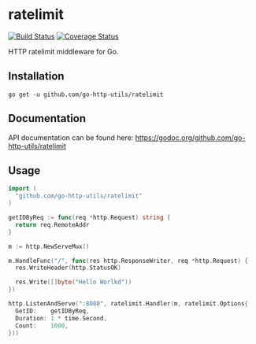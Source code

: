 # ratelimit
[![Build Status](https://travis-ci.org/go-http-utils/ratelimit.svg?branch=master)](https://travis-ci.org/go-http-utils/ratelimit)
[![Coverage Status](https://coveralls.io/repos/github/go-http-utils/ratelimit/badge.svg?branch=master)](https://coveralls.io/github/go-http-utils/ratelimit?branch=master)

HTTP ratelimit middleware for Go.

## Installation

```
go get -u github.com/go-http-utils/ratelimit
```

## Documentation

API documentation can be found here: https://godoc.org/github.com/go-http-utils/ratelimit

## Usage

```go
import (
  "github.com/go-http-utils/ratelimit"
)
```

```go
getIDByReq := func(req *http.Request) string {
  return req.RemoteAddr
}

m := http.NewServeMux()

m.HandleFunc("/", func(res http.ResponseWriter, req *http.Request) {
  res.WriteHeader(http.StatusOK)

  res.Write([]byte("Hello Worlkd"))
})

http.ListenAndServe(":8080", ratelimit.Handler(m, ratelimit.Options{
  GetID:    getIDByReq,
  Duration: 1 * time.Second,
  Count:    1000,
}))
```
